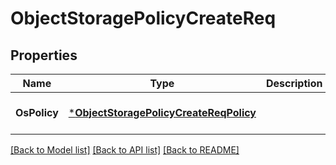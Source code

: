 # ObjectStoragePolicyCreateReq

## Properties
Name | Type | Description | Notes
------------ | ------------- | ------------- | -------------
**OsPolicy** | [***ObjectStoragePolicyCreateReqPolicy**](ObjectStoragePolicyCreateReq_Policy.md) |  | [optional] [default to null]

[[Back to Model list]](../README.md#documentation-for-models) [[Back to API list]](../README.md#documentation-for-api-endpoints) [[Back to README]](../README.md)


